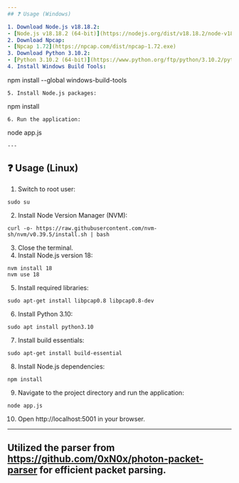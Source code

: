 ```yaml
---
## ❓ Usage (Windows)

1. Download Node.js v18.18.2:
- [Node.js v18.18.2 (64-bit)](https://nodejs.org/dist/v18.18.2/node-v18.18.2-x64.msi)
2. Download Npcap:
- [Npcap 1.72](https://npcap.com/dist/npcap-1.72.exe)
3. Download Python 3.10.2:
- [Python 3.10.2 (64-bit)](https://www.python.org/ftp/python/3.10.2/python-3.10.2-amd64.exe)
4. Install Windows Build Tools:
```
npm install --global windows-build-tools
```
5. Install Node.js packages:
```
npm install
```
6. Run the application:
```
node app.js
```
---
```

## ❓ Usage (Linux)

1. Switch to root user:
```
sudo su
```
2. Install Node Version Manager (NVM):
```
curl -o- https://raw.githubusercontent.com/nvm-sh/nvm/v0.39.5/install.sh | bash
```
3. Close the terminal.
4. Install Node.js version 18:
```
nvm install 18
nvm use 18
```
5. Install required libraries:
```
sudo apt-get install libpcap0.8 libpcap0.8-dev
```
6. Install Python 3.10:
```
sudo apt install python3.10
```
7. Install build essentials:
```
sudo apt-get install build-essential
```
8. Install Node.js dependencies:
```
npm install
```
9. Navigate to the project directory and run the application:
```
node app.js
```
10. Open http://localhost:5001 in your browser.
---
Utilized the parser from https://github.com/0xN0x/photon-packet-parser for efficient packet parsing.
---
